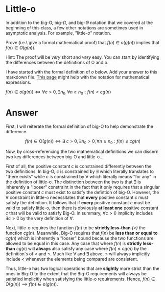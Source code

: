 # Little-o

In addition to the big-O, big-$\Omega$, and big-$\Theta$ notation that
we covered at the beginning of this class, a few other notations are sometimes
used in asymptotic analysis.  For example, "little-$o$" notation.

Prove (i.e.\ give a formal mathematical proof) that $f(n)\in o(g(n))$ implies
that $f(n)\in O(g(n))$.

Hint: The proof will be *very* short and *very* easy. You can start by
identifying the differences between the definitions of O and o.

I have started with the formal definition of $o$ below. Add your answer to this
markdown file. [This
page](https://docs.github.com/en/get-started/writing-on-github/working-with-advanced-formatting/writing-mathematical-expressions)
might help with the notation for mathematical expressions.

$f(n)\in o(g(n)) \iff \forall c>0, \exists n_0, \forall n\ge n_0: f(n) < c g(n)$

# Answer

First, I will reiterate the formal definition of big-$\mathrm{O}$ to help demonstrate the difference.

$$f(n) \in \mathrm{O}(g(n)) \iff \exists \ c > 0, \exists n_{0} > 0, \forall n \geq n_{0} : f(n) \leq cg(n)$$

Now, by cross-referencing the two mathematical definitions we can discern two key differences between big-$\mathrm{O}$ and little-$\mathrm{o}$... 

First of all, the positive constant $c$ is constrained differently between the two definitions. In big-$\mathrm{O}$, $c$ is constrained by $\exists$ which literally translates to "there exists" while $c$ is constrained by $\forall$ which literally means "for any" in the definition of little-$\mathrm{o}$. The distinction between the two is that $\exists$ is inherently a "looser" constraint in the fact that it only requires that a singular positive constant $c$ must exist to satisfy the defintion of big-$\mathrm{O}$. However, the $\forall$ constraint in little-$\mathrm{o}$ necessitates that **every** positive constant $c$ must satisfy the definition. It follows that if **every** positive constant $c$ must be valid to satisfy little-$\mathrm{o}$, then there is obviously **at least one** positive constant $c$ that will be valid to satisfy Big-$\mathrm{O}$. In summary, $\forall c > 0$ impliclty includes $\exists c >0$ by the very definition of $\forall$.

Next, little-$\mathrm{o}$ requires the function $f(n)$ to be **strictly less-than** *(<)* the function $cg(n)$. Meanwhile, Big-$\mathrm{O}$ requires that $f(n)$ be **less than or equal to** $cg(n)$ which is inherently a "looser" bound because the two functions are allowed to be equal in this case. Any case that where $f(n)$ is **strictly less-than** $cg(n)$ will **always** also satisfy any case where $f(n) \leq cg(n)$ by the definition's of $<$ and $\leq$. Much like $\forall$ and $\exists$ above, $\leq$ will always implicitly include $<$ whenever the elements being compared are consistent.

Thus, little-$\mathrm{o}$ has two logical operations that are **slightly** more strict than the ones in Big-$\mathrm{O}$ to the extent that the Big-$\mathrm{O}$ requirements will always be satisfied implicitly when satisfying the little-$\mathrm{o}$ requirements. Hence, $f(n) \in \mathrm{O}(g(n)) \implies f(n) \in \mathrm{o}(g(n))$.